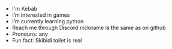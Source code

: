 - I'm Kebab
- I’m interested in games
- I’m currently learning python
- Reach me through Discord nickname is the same as on github
- Pronouns: any
- Fun fact: Skibidi toilet is real

